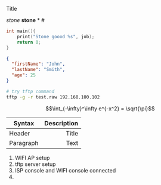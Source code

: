Title

*stone* **stone** \* \#

```c
int main(){
    print("Stone goood %s", job);
    return 0;
}
```
```json
{
  "firstName": "John",
  "lastName": "Smith",
  "age": 25
}
```

```bash
# try tftp command
tftp -g -r test.raw 192.168.100.102
```
$$\int_{-\infty}^\infty e^{-x^2} = \sqrt{\pi}$$

| Syntax    | Description |
| --------- | -----------:|
| Header    |       Title |
| Paragraph |        Text |

1. WIFI AP setup
2. tftp server setup
3. ISP console and WIFI console connected
4. 
